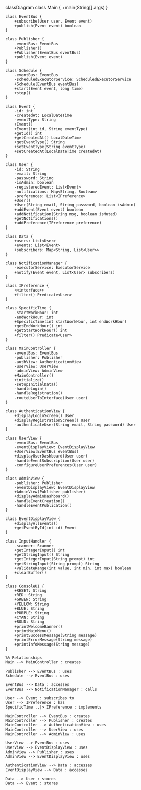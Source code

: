 classDiagram
    class Main {
        +main(String[] args)
    }

    class EventBus {
        +subscribe(User user, Event event)
        +publish(Event event) boolean
    }

    class Publisher {
        -eventBus: EventBus
        +Publisher()
        +Publisher(EventBus eventBus)
        +publish(Event event)
    }

    class Schedule {
        -eventBus: EventBus
        -scheduledExecutorService: ScheduledExecutorService
        +Schedule(EventBus eventBus)
        +start(Event event, long time)
        +stop()
    }

    class Event {
        -id: int
        -createdAt: LocalDateTime
        -eventType: String
        +Event()
        +Event(int id, String eventType)
        +getId() int
        +getCreatedAt() LocalDateTime
        +getEventType() String
        +setEventType(String eventType)
        +setCreatedAt(LocalDateTime createdAt)
    }

    class User {
        -id: String
        -email: String
        -password: String
        -isAdmin: boolean
        -registeredEvent: List<Event>
        -notifications: Map<String, Boolean>
        -preferences: List<IPreference>
        +User()
        +User(String email, String password, boolean isAdmin)
        +addEvent(Event event) boolean
        +addNotification(String msg, boolean isMuted)
        +getNotifications()
        +addPreference(IPreference preference)
    }

    class Data {
        +users: List<User>
        +events: List<Event>
        +subscribers: Map<String, List<User>>
    }

    class NotificationManager {
        -executorService: ExecutorService
        +notify(Event event, List<User> subscribers)
    }

    class IPreference {
        <<interface>>
        +filter() Predicate<User>
    }

    class SpecificTime {
        -startWorkHour: int
        -endWorkHour: int
        +SpecificTime(int startWorkHour, int endWorkHour)
        +getEndWorkHour() int
        +getStartWorkHour() int
        +filter() Predicate<User>
    }

    class MainController {
        -eventBus: EventBus
        -publisher: Publisher
        -authView: AuthenticationView
        -userView: UserView
        -adminView: AdminView
        +MainController()
        +initialize()
        -setupInitialData()
        -handleLogin()
        -handleRegistration()
        -routeUserToInterface(User user)
    }

    class AuthenticationView {
        +displayLoginScreen() User
        +displayRegistrationScreen() User
        -authenticateUser(String email, String password) User
    }

    class UserView {
        -eventBus: EventBus
        -eventDisplayView: EventDisplayView
        +UserView(EventBus eventBus)
        +displayUserDashboard(User user)
        -handleEventSubscription(User user)
        -configureUserPreferences(User user)
    }

    class AdminView {
        -publisher: Publisher
        -eventDisplayView: EventDisplayView
        +AdminView(Publisher publisher)
        +displayAdminDashboard()
        -handleEventCreation()
        -handleEventPublication()
    }

    class EventDisplayView {
        +displayAllEvents()
        +getEventById(int id) Event
    }

    class InputHandler {
        -scanner: Scanner
        +getIntegerInput() int
        +getStringInput() String
        +getIntegerInput(String prompt) int
        +getStringInput(String prompt) String
        +validateRange(int value, int min, int max) boolean
        +clearBuffer()
    }

    class ConsoleUI {
        +RESET: String
        +RED: String
        +GREEN: String
        +YELLOW: String
        +BLUE: String
        +PURPLE: String
        +CYAN: String
        +BOLD: String
        +printWelcomeBanner()
        +printMainMenu()
        +printSuccessMessage(String message)
        +printErrorMessage(String message)
        +printInfoMessage(String message)
    }

    %% Relationships
    Main --> MainController : creates
    
    Publisher --> EventBus : uses
    Schedule --> EventBus : uses
    
    EventBus --> Data : accesses
    EventBus --> NotificationManager : calls
    
    User --> Event : subscribes to
    User --> IPreference : has
    SpecificTime ..|> IPreference : implements
    
    MainController --> EventBus : creates
    MainController --> Publisher : creates
    MainController --> AuthenticationView : uses
    MainController --> UserView : uses
    MainController --> AdminView : uses
    
    UserView --> EventBus : uses
    UserView --> EventDisplayView : uses
    AdminView --> Publisher : uses
    AdminView --> EventDisplayView : uses
    
    AuthenticationView --> Data : accesses
    EventDisplayView --> Data : accesses
    
    Data --> User : stores
    Data --> Event : stores
